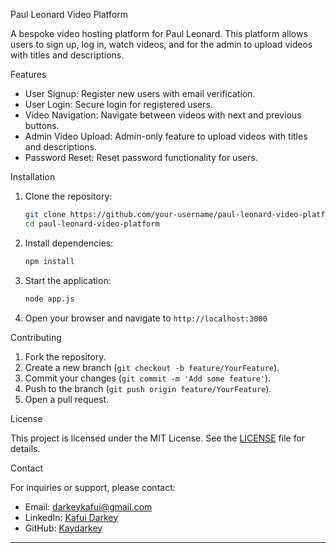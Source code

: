  Paul Leonard Video Platform

A bespoke video hosting platform for Paul Leonard. This platform allows users to sign up, log in, watch videos, and for the admin to upload videos with titles and descriptions.

Features

- User Signup: Register new users with email verification.
- User Login: Secure login for registered users.
- Video Navigation: Navigate between videos with next and previous buttons.
- Admin Video Upload: Admin-only feature to upload videos with titles and descriptions.
- Password Reset: Reset password functionality for users.

Installation

1. Clone the repository:
   ```bash
   git clone https://github.com/your-username/paul-leonard-video-platform.git
   cd paul-leonard-video-platform
   ```

2. Install dependencies:
   ```bash
   npm install
   ```

3. Start the application:
   ```bash
   node app.js
   ```

4. Open your browser and navigate to `http://localhost:3000`

Contributing

1. Fork the repository.
2. Create a new branch (`git checkout -b feature/YourFeature`).
3. Commit your changes (`git commit -m 'Add some feature'`).
4. Push to the branch (`git push origin feature/YourFeature`).
5. Open a pull request.

 License

This project is licensed under the MIT License. See the [LICENSE](LICENSE) file for details.

Contact

For inquiries or support, please contact:
- Email: darkeykafui@gmail.com
- LinkedIn: [Kafui Darkey](https://www.linkedin.com/in/kafui-darkey-8346a9223/)
- GitHub: [Kaydarkey](https://github.com/Kaydarkey)

---


